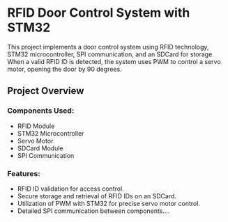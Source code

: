  # RFID Door Control System with STM32



This project implements a door control system using RFID technology, STM32 microcontroller, SPI communication, and an SDCard for storage. When a valid RFID ID is detected, the system uses PWM to control a servo motor, opening the door by 90 degrees.

## Project Overview

### Components Used:
- RFID Module
- STM32 Microcontroller
- Servo Motor
- SDCard Module
- SPI Communication

### Features:
- RFID ID validation for access control.
- Secure storage and retrieval of RFID IDs on an SDCard.
- Utilization of PWM with STM32 for precise servo motor control.
- Detailed SPI communication between components....


